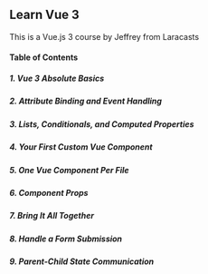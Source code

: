 ## Learn Vue 3

This is a Vue.js 3 course by Jeffrey from Laracasts

#### Table of Contents

##### 1. Vue 3 Absolute Basics

##### 2. Attribute Binding and Event Handling

##### 3. Lists, Conditionals, and Computed Properties

##### 4. Your First Custom Vue Component

##### 5. One Vue Component Per File

##### 6. Component Props

##### 7. Bring It All Together

##### 8. Handle a Form Submission

##### 9. Parent-Child State Communication
